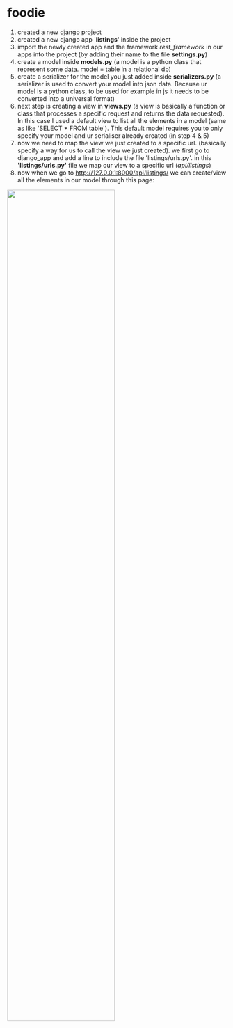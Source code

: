 # foodie

1) created a new django project
2) created a new django app '**listings**' inside the project
3) import the newly created app and the framework *rest_framework* in our apps into the project (by adding their name to the file **settings.py**)
4) create a model inside **models.py** (a model is a python class that represent some data. model = table in a relational db)
5) create a serializer for the model you just added inside **serializers.py** (a serializer is used to convert your model into json data. Because ur model is a python class, to be used for example in js it needs to be converted into a universal format)
6) next step is creating a view in **views.py** (a view is basically a function or class that processes a specific request and returns the data requested). In this case I used a default view to list all the elements in a model (same as like 'SELECT * FROM table'). This default model requires you to only specify your model and ur serialiser already created (in step 4 & 5)
7) now we need to map the view we just created to a specific url. (basically specify a way for us to call the view we just created). we first go to django_app and add a line to include the file 'listings/urls.py'. in this **'listings/urls.py'** file we map our view to a specific url (*api/listings*)
9) now when we go to http://127.0.0.1:8000/api/listings/ we can create/view all the elements in our model through this page:

<img src="https://i.imgur.com/dipmV2p.png" width="70%"/>
